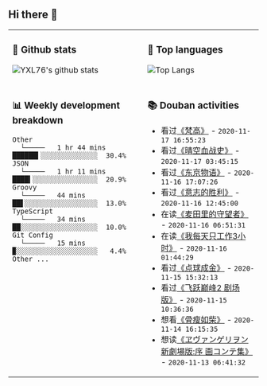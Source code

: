 ## Hi there 👋

<table>
<tr>
<td valign="top" width="54%">

### 🔭 Github stats

![YXL76's github stats](https://github-readme-stats.yxl76.vercel.app/api?username=YXL76&count_private=true&show_icons=true&theme=tokyonight)

</td>

<td valign="top" width="46%">

### 🌱 Top languages

![Top Langs](https://github-readme-stats.yxl76.vercel.app/api/top-langs/?username=YXL76&layout=compact&theme=tokyonight)

</td>
</tr>
<tr>
<td valign="top" width="54%">

### 📊 Weekly development breakdown

```text
Other
  └─────   1 hr 44 mins   ██████▍░░░░░░░░░░░░░░  30.4%
JSON
  └─────   1 hr 11 mins   ████▍░░░░░░░░░░░░░░░░  20.9%
Groovy
  └─────   44 mins        ██▋░░░░░░░░░░░░░░░░░░  13.0%
TypeScript
  └─────   34 mins        ██░░░░░░░░░░░░░░░░░░░  10.0%
Git Config
  └─────   15 mins        ▉░░░░░░░░░░░░░░░░░░░░   4.4%
Other ...
```

</td>
<td valign="top" width="46%">

### 📚 Douban activities

- 看过[《梵高》](http://movie.douban.com/subject/1418998/) - `2020-11-17 16:55:23`
- 看过[《晴空血战史》](http://movie.douban.com/subject/1293089/) - `2020-11-17 03:45:15`
- 看过[《东京物语》](http://movie.douban.com/subject/1291568/) - `2020-11-16 17:07:26`
- 看过[《意志的胜利》](http://movie.douban.com/subject/1306186/) - `2020-11-16 12:45:00`
- 在读[《麦田里的守望者》](https://book.douban.com/subject/4286204/) - `2020-11-16 06:51:31`
- 在读[《我每天只工作3小时》](https://book.douban.com/subject/30240074/) - `2020-11-16 01:44:29`
- 看过[《点球成金》](http://movie.douban.com/subject/3023164/) - `2020-11-15 15:32:13`
- 看过[《飞跃巅峰2 剧场版》](http://movie.douban.com/subject/35155162/) - `2020-11-15 10:36:36`
- 想看[《骨瘦如柴》](http://movie.douban.com/subject/26761636/) - `2020-11-14 16:15:35`
- 想读[《ヱヴァンゲリヲン新劇場版:序 画コンテ集》](https://book.douban.com/subject/30326973/) - `2020-11-13 06:41:32`

</td>
</tr>
</table>

<!--
**YXL76/YXL76** is a ✨ _special_ ✨ repository because its `README.md` (this file) appears on your GitHub profile.

Here are some ideas to get you started:

- 🔭 I’m currently working on ...
- 🌱 I’m currently learning ...
- 👯 I’m looking to collaborate on ...
- 🤔 I’m looking for help with ...
- 💬 Ask me about ...
- 📫 How to reach me: ...
- 😄 Pronouns: ...
- ⚡ Fun fact: ...
-->
